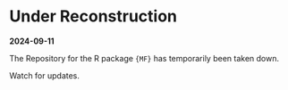 # Under Reconstruction

**2024-09-11**

The Repository for the R package `{MF}` has temporarily been taken down.

Watch for updates.


